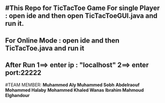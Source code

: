 #This Repo for TicTacToe Game
For single Player :
open ide and then **open TicTacToeGUI.java** and **run it**.
---
For Online Mode :
open ide and then **TicTacToe.java** and run it
---
After Run 
1==> enter ip : "localhost"
2==> enter port:22222
---
#TEAM MEMBER:
**Muhammed Aly Muhammed Sobh**
**Abdelraouf Mohammed Halaby**
**Mohammed Khaled Wanas**
**Ibrahim Mahmoud Elghandour**

